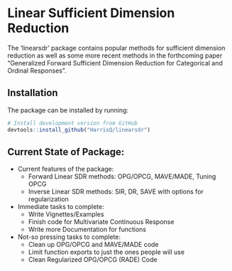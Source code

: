 
<!-- README.md is generated from README.Rmd. Please edit that file -->

# Linear Sufficient Dimension Reduction

<!-- # pkgdown <img src="man/figures/logo.png" align="right" alt="" width="120" /> -->

The ‘linearsdr’ package contains popular methods for sufficient
dimension reduction as well as some more recent methods in the
forthcoming paper “Generalized Forward Sufficient Dimension Reduction
for Categorical and Ordinal Responses”.

## Installation

The package can be installed by running:

<!-- ::: .pkgdown-devel -->

``` r
# Install development version from GitHub
devtools::install_github("HarrisQ/linearsdr")
```

<!-- ::: -->

## Current State of Package:

  - Current features of the package:
      - Forward Linear SDR methods: OPG/OPCG, MAVE/MADE, Tuning OPCG  
      - Inverse Linear SDR methods: SIR, DR, SAVE with options for
        regularization
  - Immediate tasks to complete:
      - Write Vignettes/Examples  
      - Finish code for Multivariate Continuous Response  
      - Write more Documentation for functions
  - Not-so pressing tasks to complete:
      - Clean up OPG/OPCG and MAVE/MADE code  
      - Limit function exports to just the ones people will use  
      - Clean Regularized OPG/OPCG (RADE) Code
